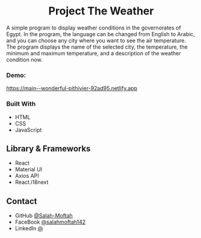 
<h1 align="center">Project The Weather</h1>

<p>A simple program to display weather conditions in the governorates of Egypt. In the program, the language can be changed from English to Arabic, and you can choose any city where you want to see the air temperature. The program displays the name of the selected city, the temperature, the minimum and maximum temperature, and a description of the weather condition now.</p>

<div><h3>Demo: </h3><a href="https://main--wonderful-pithivier-92ad95.netlify.app" target="_blank">https://main--wonderful-pithivier-92ad95.netlify.app</a></div>


### Built With

- HTML
- CSS
- JavaScript

## Library & Frameworks
- React
- Material UI
- Axios API
- React.i18next

## Contact

- GitHub [@Salah-Moftah](https://github.com/Salah-Moftah)
- FaceBook [@salahmoftah142](https://www.facebook.com/salahmoftah142)
- LinkedIn [@](#)

